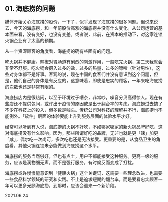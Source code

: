 ## 01. 海底捞的问题

媒体开始关心海底捞的股价，一下子，似乎发现了海底捞的很多问题。但说来说去，今天的海底捞，和一年前股价高涨的海底捞并没有什么变化。从公司运营的基本面来看，没有变好，也没有变差。或者说，此前，在资本的推动下，对这家连锁火锅企业有了太高的预期。

从一个资深顾客的角度看，海底捞的确有些固有的问题。

吃火锅并不健康。辣椒对胃肠道有剧烈的刺激作用，一般吃完火锅，第二天我就会非常不舒服。吃火锅会摄入过多的盐，过多的热量，过多的嘌呤（针对男性），这些对身体都不是好事。客观的说，现在中国的食客们并没有意识到这个问题，但是，他们自己的身体是有反应的，这意味着，即使是忠实的顾客，一年来吃海底捞的次数也还是非常有限的。

海底捞店内是很热闹，以至于环境过于嘈杂，非常吵，噪音分贝高得惊人。现在有些店还不提供包间，或许出于疫情的原因或是出于翻台率的考虑。海底捞过去搞了不少在科技上的投入，但多数是噱头。传统公司对科技的理解并不行，海底捞也不能例外。「软件」层面的体验要能上升到服务层面的体验水平才好。

经常可以听到有人说，海底捞的火锅不好吃，不如哪家哪家的新火锅品牌好吃，这对海底捞没有什么影响。因为，那些所谓好吃的品牌，无非也就是更「辣」加更「咸」，偶尔吃一次尚可，多次吃也还是无法接受。更重要的是，从食品卫生的角度看，其他火锅连锁未必能做到海底捞这个水平。

海底捞的服务当然够好，但也有点土，用户不都能接受这种服务。更高一级的服务，应该是润物细无声，而不是强行服务，有时候反而变成了打扰。

海底捞或许慢慢能意识到「健康火锅」这个关键词，这需要一些理念改进，也需要一些食品科学领域的研究和实践。不止是追求短期的翻台率，而是要看忠实顾客一年可以更多光顾海底捞，到那时，应该会迎来一个新阶段。

2021.06.24